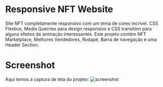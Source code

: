 # Responsive NFT Website

Site NFT completamente responsivo com um tema de cores incrível.
CSS Flexbox, Media Querries para design responsivo e CSS transition para alguns efeitos de animação interessantes. 
Este projeto contém NFT Marketplace, Melhores Vendedores, Rodapé, Barra de navegação e uma Header Section.

# Screenshot

Aqui temos a captura de tela do projeto:
![screenshot](https://github.com/user-attachments/assets/c12db557-8f20-4123-8246-d1f91be589c0)



